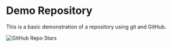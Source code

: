 # Demo Repository

This is a basic demonstration of a repository using git and GitHub.

![GitHub Repo Stars](https://img.shields.io/github/stars/Ayano20136819/demo-repo?style=for-the-badge)

